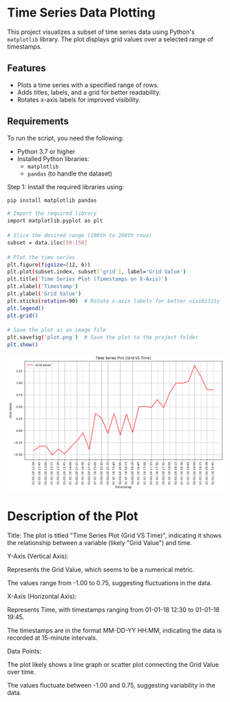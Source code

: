 # Time Series Data Plotting

This project visualizes a subset of time series data using Python's `matplotlib` library. The plot displays grid values over a selected range of timestamps.

## Features
- Plots a time series with a specified range of rows.
- Adds titles, labels, and a grid for better readability.
- Rotates x-axis labels for improved visibility.

## Requirements
To run the script, you need the following:
- Python 3.7 or higher
- Installed Python libraries:
  - `matplotlib`
  - `pandas` (to handle the dataset)

Step 1: Install the required libraries using:
```bash
pip install matplotlib pandas
```

```bash
# Import the required library
import matplotlib.pyplot as plt

# Slice the desired range (100th to 200th rows)
subset = data.iloc[50:150]

# Plot the time series
plt.figure(figsize=(12, 6))
plt.plot(subset.index, subset['grid'], label='Grid Value')
plt.title('Time Series Plot (Timestamps on X-Axis)')
plt.xlabel('Timestamp')
plt.ylabel('Grid Value')
plt.xticks(rotation=90)  # Rotate x-axis labels for better visibility
plt.legend()
plt.grid()

# Save the plot as an image file
plt.savefig('plot.png')  # Save the plot to the project folder
plt.show()
```

![Pandas Logo](Images/subplot_grid_vs_time.png)

# Description of the Plot
Title: The plot is titled "Time Series Plot (Grid VS Time)", indicating it shows the relationship between a variable (likely "Grid Value") and time.

Y-Axis (Vertical Axis):

Represents the Grid Value, which seems to be a numerical metric.

The values range from -1.00 to 0.75, suggesting fluctuations in the data.

X-Axis (Horizontal Axis):

Represents Time, with timestamps ranging from 01-01-18 12:30 to 01-01-18 19:45.

The timestamps are in the format MM-DD-YY HH:MM, indicating the data is recorded at 15-minute intervals.

Data Points:

The plot likely shows a line graph or scatter plot connecting the Grid Value over time.

The values fluctuate between -1.00 and 0.75, suggesting variability in the data.
